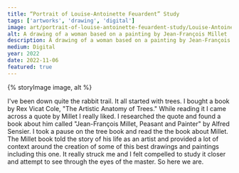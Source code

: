 ```yaml
---
title: “Portrait of Louise-Antoinette Feuardent” Study
tags: ['artworks', 'drawing', 'digital']
image: art/portrait-of-louise-antoinette-feuardent-study/Louise-Antoinette-Feuardent-study-2.jpg
alt: A drawing of a woman based on a painting by Jean-François Millet
description: A drawing of a woman based on a painting by Jean-François Millet
medium: Digital
year: 2022
date: 2022-11-06
featured: true
---
```

{% storyImage image, alt %}

I've been down quite the rabbit trail. It all started with trees. I bought a book by Rex Vicat Cole, "The Artistic Anatomy of Trees." While reading it I came across a quote by Millet I really liked. I researched the quote and found a book about him called "Jean-François Millet, Peasant and Painter" by Alfred Sensier. I took a pause on the tree book and read the the book about Millet. The Millet book told the story of his life as an artist and provided a lot of context around the creation of some of this best drawings and paintings including this one. It really struck me and I felt compelled to study it closer and attempt to see through the eyes of the master. So here we are.